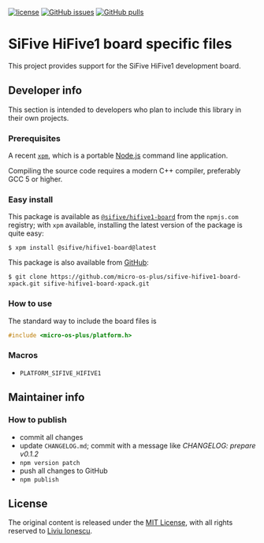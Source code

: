 [![license](https://img.shields.io/github/license/micro-os-plus/sifive-hifive1-board-xpack)](https://github.com/micro-os-plus/sifive-hifive1-board-xpack/blob/xpack/LICENSE)
[![GitHub issues](https://img.shields.io/github/issues/micro-os-plus/sifive-hifive1-board-xpack.svg)](https://github.com/micro-os-plus/sifive-hifive1-board-xpack/issues)
[![GitHub pulls](https://img.shields.io/github/issues-pr/micro-os-plus/sifive-hifive1-board-xpack.svg)](https://github.com/micro-os-plus/sifive-hifive1-board-xpack/pulls)

# SiFive HiFive1 board specific files

This project provides support for the SiFive HiFive1 development board.

## Developer info

This section is intended to developers who plan to include this
library in their own projects.

### Prerequisites

A recent [`xpm`](https://www.npmjs.com/package/xpm), which is a portable
[Node.js](https://nodejs.org/) command line application.

Compiling the source code requires a modern C++ compiler, preferably
GCC 5 or higher.

### Easy install

This package is available as
[`@sifive/hifive1-board`](https://www.npmjs.com/package/@sifive/hifive1-board)
from the `npmjs.com` registry; with `xpm` available, installing the
latest version of the package is quite easy:

```console
$ xpm install @sifive/hifive1-board@latest
```

This package is also available from
[GitHub](https://github.com/micro-os-plus/sifive-hifive1-board-xpack):

```console
$ git clone https://github.com/micro-os-plus/sifive-hifive1-board-xpack.git sifive-hifive1-board-xpack.git
```

### How to use

The standard way to include the board files is

```c
#include <micro-os-plus/platform.h>
```

### Macros

* `PLATFORM_SIFIVE_HIFIVE1`

## Maintainer info

### How to publish

* commit all changes
* update `CHANGELOG.md`; commit with a message like _CHANGELOG: prepare v0.1.2_
* `npm version patch`
* push all changes to GitHub
* `npm publish`

## License

The original content is released under the
[MIT License](https://opensource.org/licenses/MIT), with all rights reserved to
[Liviu Ionescu](https://github.com/ilg-ul).
